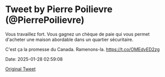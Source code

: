 # Tweet by Pierre Poilievre (@PierrePoilievre)

Vous travaillez fort. Vous gagnez un chèque de paie qui vous permet d'acheter une maison abordable dans un quartier sécuritaire. 

C'est ça la promesse du Canada. Ramenons-la. https://t.co/OMEdvED2zg

Date: 2025-01-28 02:59:08

[Original Tweet](https://x.com/PierrePoilievre/status/1884073696169779621)
